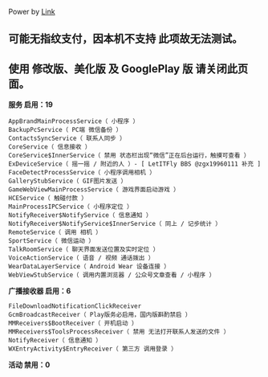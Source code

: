 Power by [Link](https://bbs.letitfly.me/d/470)

## 可能无指纹支付，因本机不支持 此项故无法测试。

## 使用 修改版、美化版 及 GooglePlay 版 请关闭此页面。

**服务 启用：19**

```
AppBrandMainProcessService（ 小程序 ）
BackupPcService（ PC端 微信备份 ）
ContactsSyncService（ 联系人同步 ）
CoreService（ 信息接收 ）
CoreService$InnerService（ 禁用 状态栏出现“微信”正在后台运行，触摸可查看 ）
ExDeviceService（ 摇一摇 / 附近的人 ）- [ LetITFly BBS @zgx19960111 补充 ]
FaceDetectProcessService（ 小程序调用相机 ）
GalleryStubService（ GIF图片发送 ）
GameWebViewMainProcessService（ 游戏界面启动游戏 ）
HCEService（ 触碰付款 ）
MainProcessIPCService（ 小程序定位 ）
NotifyReceiver$NotifyService（ 信息通知 ）
NotifyReceiver$NotifyService$InnerService（ 同上 / 记步统计 ）
RemoteService（ 调用 相机 ）
SportService（ 微信运动 ）
TalkRoomService（ 聊天界面发送位置及实时定位 ）
VoiceActionService（ 语音 / 视频 通话拨出 ）
WearDataLayerService（ Android Wear 设备连接 ）
WebViewStubService（ 调用内置浏览器 / 公众号文章查看 / 小程序 ）
```

**广播接收器 启用：6**

```
FileDownloadNotificationClickReceiver
GcmBroadcastReceiver（ Play版务必启用，国内版斟酌禁启 ）
MMReceivers$BootReceiver（ 开机启动 ）
MMReceivers$ToolsProcessReceiver（ 禁用 无法打开联系人发送的文件 ）
NotifyReceiver（ 信息通知 ）
WXEntryActivity$EntryReceiver（ 第三方 调用登录 ）
```

**活动 禁用：0**